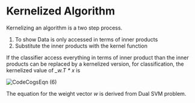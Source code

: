# Kernelized Algorithm

Kernelizing an algorithm is a two step process.
1. To show Data is only accessed in terms of inner products
2. Substitute the inner products with the kernel function

If the classifier access everything in terms of inner product than the inner products can be replaced by a kernelized 
version, for classification, the kernelized value of *_w.T * x* is 
 
![CodeCogsEqn (6)](https://user-images.githubusercontent.com/24665570/90312601-5fa94680-df23-11ea-9244-d8fa400b6cd3.png)

The equation for the weight vector *_w_* is derived from Dual SVM problem.
